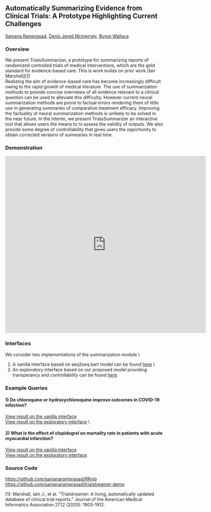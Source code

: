 ## Automatically Summarizing Evidence from Clinical Trials: A Prototype Highlighting Current Challenges 
[Sanjana Ramprasad](https://www.khoury.northeastern.edu/people/sanjana-ramprasad/), [Denis Jered McInerney](https://www.khoury.northeastern.edu/people/denis-jered-mcinerney/), [Byron Wallace](https://www.byronwallace.com/)

### Overview 
We present TrialsSummarizer, a prototype for summarizing reports of randomized controlled trials of medical interventions, which are the gold standard for evidence-based care.  This is work builds on prior work <cite>[Ian Marshall][1]</cite> \
Realizing the aim of evidence-based care has become increasingly difficult owing to the rapid growth of medical literature. The use of summarization methods to provide concise overviews of all evidence relevant to a clinical question can be used to alleviate this difficulty.
However current neural summarization methods are prone to factual errors rendering them of little use in generating summaries of comparative treatment efficacy. Improving the factuality of neural summarization methods is unlikely to be solved in the near future. In the interim, we present TrialsSummarizer an interactive tool that allows users the means to to assess the validity of outputs. We also provide some degree of controllability that gives users the opportunity to obtain corrected versions of summaries in real time.

### Demonstration
<iframe src="https://player.vimeo.com/video/735605060?h=05e122b091" width="640" height="564" frameborder="0" allow="autoplay; fullscreen" allowfullscreen></iframe>


### Interfaces
 We consider two implementations of the summarization module \
1) A vanilla interface based on seq2seq bart model can be found [here](http://ec2-54-167-81-67.compute-1.amazonaws.com:8080/) \
2) An exploratory interface based on our proposed model providing transperancy and controllability can be found [here](http://ec2-54-209-251-153.compute-1.amazonaws.com:8080/)

### Example Queries
#### 1) Do chloroquine or hydroxychloroquine improve outcomes in COVID-19 infection?
  [View result on the vanilla interface](http://ec2-54-167-81-67.compute-1.amazonaws.com:8080/?q=~%28~%28field~%27population~text~%27COVID-19%2a20%2a5bpopulation%2a5d~cui~%27TS-COV19%29~%28field~%27interventions~text~%27Chloroquine%2a20%2a5binterventions%2a5d~cui~%27C0008269%29%29) \
  [View result on the exploratory interface](http://ec2-54-209-251-153.compute-1.amazonaws.com:8080/?q=~%28~%28field~%27population~text~%27COVID-19%2a20%2a5bpopulation%2a5d~cui~%27TS-COV19%29~%28field~%27interventions~text~%27Chloroquine%2a20%2a5binterventions%2a5d~cui~%27C0008269%29%29) \
  
#### 2) What is the effect of clopidogrel on mortality rate in patients with acute myocardial infarction? 
  [View result on the vanilla interface](http://ec2-54-167-81-67.compute-1.amazonaws.com:8080/?q=~%28~%28field~%27population~text~%27Acute%2a20myocardial%2a20infarction%2a20%2a5bpopulation%2a5d~cui~%27C0155626%29~%28field~%27interventions~text~%27clopidogrel%2a20%2a5binterventions%2a5d~cui~%27C0070166%29~%28field~%27outcomes~text~%27Mortality%2a20rate%2a20%2a5boutcomes%2a5d~cui~%27C0026565%29%29) \
  [View result on the exploratory interface](http://ec2-54-209-251-153.compute-1.amazonaws.com:8080/?q=~%28~%28field~%27population~text~%27Acute%2a20myocardial%2a20infarction%2a20%2a5bpopulation%2a5d~cui~%27C0155626%29~%28field~%27interventions~text~%27clopidogrel%2a20%2a5binterventions%2a5d~cui~%27C0070166%29~%28field~%27outcomes~text~%27Mortality%2a20rate%2a20%2a5boutcomes%2a5d~cui~%27C0026565%29%29)


### Source Code 
https://github.com/sanjanaramprasad/RRnlp 
https://github.com/sanjanaramprasad/trialstreamer-demo

[1]: Marshall, Iain J., et al. "Trialstreamer: A living, automatically updated database of clinical trial reports." Journal of the American Medical Informatics Association 27.12 (2020): 1903-1912.
